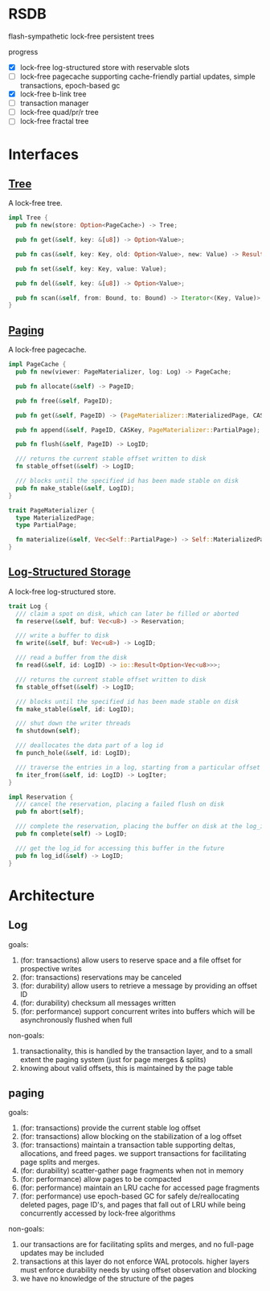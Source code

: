 # RSDB

flash-sympathetic lock-free persistent trees

progress

- [x] lock-free log-structured store with reservable slots
- [ ] lock-free pagecache supporting cache-friendly partial updates, simple transactions, epoch-based gc
- [x] lock-free b-link tree
- [ ] transaction manager
- [ ] lock-free quad/pr/r tree
- [ ] lock-free fractal tree

# Interfaces

## [Tree](src/tree.rs)

A lock-free tree.

```rust
impl Tree {
  pub fn new(store: Option<PageCache>) -> Tree;

  pub fn get(&self, key: &[u8]) -> Option<Value>;

  pub fn cas(&self, key: Key, old: Option<Value>, new: Value) -> Result<(), Option<Value>>;

  pub fn set(&self, key: Key, value: Value);

  pub fn del(&self, key: &[u8]) -> Option<Value>;

  pub fn scan(&self, from: Bound, to: Bound) -> Iterator<(Key, Value)>;
}
```

## [Paging](src/page.rs)

A lock-free pagecache.

```rust
impl PageCache {
  pub fn new(viewer: PageMaterializer, log: Log) -> PageCache;

  pub fn allocate(&self) -> PageID;

  pub fn free(&self, PageID);

  pub fn get(&self, PageID) -> (PageMaterializer::MaterializedPage, CASKey);

  pub fn append(&self, PageID, CASKey, PageMaterializer::PartialPage);

  pub fn flush(&self, PageID) -> LogID;

  /// returns the current stable offset written to disk
  fn stable_offset(&self) -> LogID;

  /// blocks until the specified id has been made stable on disk
  pub fn make_stable(&self, LogID);
}

trait PageMaterializer {
  type MaterializedPage;
  type PartialPage;

  fn materialize(&self, Vec<Self::PartialPage>) -> Self::MaterializedPage;
}
```

## [Log-Structured Storage](src/log.rs)

A lock-free log-structured store.

```rust
trait Log {
  /// claim a spot on disk, which can later be filled or aborted
  fn reserve(&self, buf: Vec<u8>) -> Reservation;

  /// write a buffer to disk
  fn write(&self, buf: Vec<u8>) -> LogID;

  /// read a buffer from the disk
  fn read(&self, id: LogID) -> io::Result<Option<Vec<u8>>>;

  /// returns the current stable offset written to disk
  fn stable_offset(&self) -> LogID;

  /// blocks until the specified id has been made stable on disk
  fn make_stable(&self, id: LogID);

  /// shut down the writer threads
  fn shutdown(self);

  /// deallocates the data part of a log id
  fn punch_hole(&self, id: LogID);

  /// traverse the entries in a log, starting from a particular offset
  fn iter_from(&self, id: LogID) -> LogIter;
}

impl Reservation {
  /// cancel the reservation, placing a failed flush on disk
  pub fn abort(self);

  /// complete the reservation, placing the buffer on disk at the log_id
  pub fn complete(self) -> LogID;

  /// get the log_id for accessing this buffer in the future
  pub fn log_id(&self) -> LogID;
}
```

# Architecture

## Log

goals:

1. (for: transactions) allow users to reserve space and
   a file offset for prospective writes
1. (for: transactions) reservations may be canceled
1. (for: durability) allow users to retrieve a message by
   providing an offset ID
1. (for: durability) checksum all messages written
1. (for: performance) support concurrent writes into
   buffers which will be asynchronously flushed when full

non-goals:

1. transactionality, this is handled by the transaction layer,
   and to a small extent the paging system (just for page merges & splits)
1. knowing about valid offsets, this is maintained by the page table

## paging

goals:

1. (for: transactions) provide the current stable log offset
1. (for: transactions) allow blocking on the stabilization of a log offset
1. (for: transactions) maintain a transaction table supporting deltas,
   allocations, and freed pages. we support transactions for facilitating
   page splits and merges.
1. (for: durability) scatter-gather page fragments when not in memory
1. (for: performance) allow pages to be compacted
1. (for: performance) maintain an LRU cache for accessed page fragments
1. (for: performance) use epoch-based GC for safely de/reallocating
   deleted pages, page ID's, and pages that fall out of LRU while being
   concurrently accessed by lock-free algorithms

non-goals:

1. our transactions are for facilitating splits and merges, and no full-page
   updates may be included
1. transactions at this layer do not enforce WAL protocols. higher layers must
   enforce durability needs by using offset observation and blocking
1. we have no knowledge of the structure of the pages


